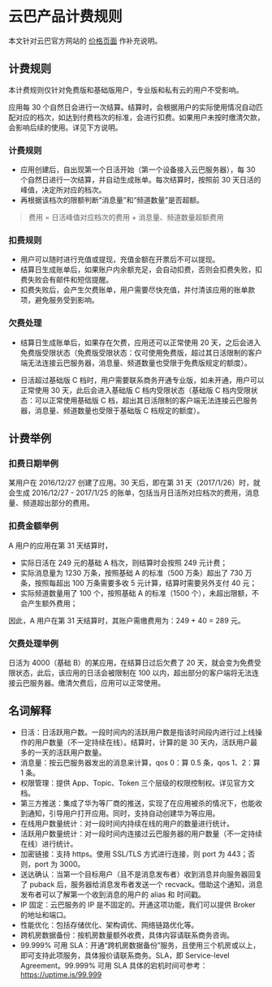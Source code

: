 # 云巴产品计费规则

本文针对云巴官方网站的 [价格页面](https://yunba.io/pricing/) 作补充说明。

## 计费规则

本计费规则仅针对免费版和基础版用户，专业版和私有云的用户不受影响。

应用每 30 个自然日会进行一次结算。结算时，会根据用户的实际使用情况自动匹配对应的档次，如达到付费档次的标准，会进行扣费。如果用户未按时缴清欠款，会影响后续的使用。详见下方说明。


### 计费规则

- 应用创建后，自出现第一个日活开始（第一个设备接入云巴服务器），每 30 个自然日进行一次结算，并自动生成账单。每次结算时，按照前 30 天日活的峰值，决定所对应的档次。
- 再根据该档次的限额判断“消息量”和“频道数量”是否超额。

>费用 = 日活峰值对应档次的费用 + 消息量、频道数量超额费用

### 扣费规则

- 用户可以随时进行充值或提现，充值金额在开票后不可以提现。
- 结算日生成账单后，如果账户内余额充足，会自动扣费，否则会扣费失败，扣费失败会有邮件和短信提醒。
- 扣费失败后，会产生欠费账单，用户需要尽快充值，并付清该应用的账单款项，避免服务受到影响。

### 欠费处理

- 结算日生成账单后，如果存在欠费，应用还可以正常使用 20 天，之后会进入免费版受限状态（免费版受限状态：仅可使用免费版，超过其日活限制的客户端无法连接云巴服务器，消息量、频道数量也受限于免费版规定的额度）。

- 日活超过基础版 C 档时，用户需要联系商务开通专业版，如未开通，用户可以正常使用 30 天，此后会进入基础版 C 档内受限状态（基础版 C 档内受限状态：可以正常使用基础版 C 档，超出其日活限制的客户端无法连接云巴服务器，消息量、频道数量也受限于基础版 C 档规定的额度）。


## 计费举例

### 扣费日期举例

某用户在 2016/12/27 创建了应用。30 天后，即在第 31 天（2017/1/26）时，就会生成 2016/12/27 - 2017/1/25 的账单，包括当月日活所对应档次的费用，消息量、频道超出部分的费用。

### 扣费金额举例

A 用户的应用在第 31 天结算时，
- 实际日活在 249 元的基础 A 档次，则结算时会按照 249 元计费；
- 实际消息量为 1230 万条，按照基础 A 的标准（500 万条）超出了 730 万条，按照每超出 100 万条需要多收 5 元计算，结算时需要另外支付 40 元；
- 实际频道数量用了 100 个，按照基础 A 的标准（1500 个），未超出限额，不会产生额外费用；

因此，A 用户在第 31 天结算时，其账户需缴费用为：249 + 40 = 289 元。

### 欠费处理举例

日活为 4000（基础 B）的某应用，在结算日过后欠费了 20 天，就会变为免费受限状态，此后，该应用的日活会被限制在 100 以内，超出部分的客户端将无法连接云巴服务器。缴清欠费后，应用可以正常使用。

## 名词解释

- 日活：日活跃用户数。一段时间内的活跃用户数是指该时间段内进行过上线操作的用户数量（不一定持续在线）。结算时，计算的是 30 天内，活跃用户最多的一天的活跃用户数量。
- 消息量：按云巴服务器发出的消息来计算，qos 0：算 0.5 条，qos 1、2：算 1 条。
- 权限管理：提供 App、Topic、Token 三个层级的权限控制权。详见官方文档。
- 第三方推送：集成了华为等厂商的推送，实现了在应用被杀的情况下，也能收到通知，引导用户打开应用。同时，支持自动创建华为等应用。
- 在线用户数量统计：对一段时间内持续在线的用户的数量进行统计。
- 活跃用户数量统计：对一段时间内连接过云巴服务器的用户数量（不一定持续在线）进行统计。
- 加密链接：支持 https。使用 SSL/TLS 方式进行连接，则 port 为 443；否则，port 为 3000。
- 送达确认：当第一个目标用户（且不是消息发布者）收到消息并向服务器回复了 puback 后，服务器给消息发布者发送一个 recvack。借助这个通知，消息发布者可以了解第一个收到消息的用户的 alias 和 时间戳。
- IP 固定：云巴服务的 IP 是不固定的。开通这项功能，我们可以提供 Broker 的地址和端口。
- 性能优化：包括存储优化、架构调优、网络链路优化等。
- 跨机房数据备份：按机房数量额外收费，具体内容请联系商务咨询。
- 99.999% 可用 SLA：开通“跨机房数据备份”服务，且使用三个机房或以上，即可支持此项服务，具体报价请联系商务。SLA，即 Service-level Agreement。99.999% 可用 SLA 具体的宕机时间可参考：https://uptime.is/99.999

 
